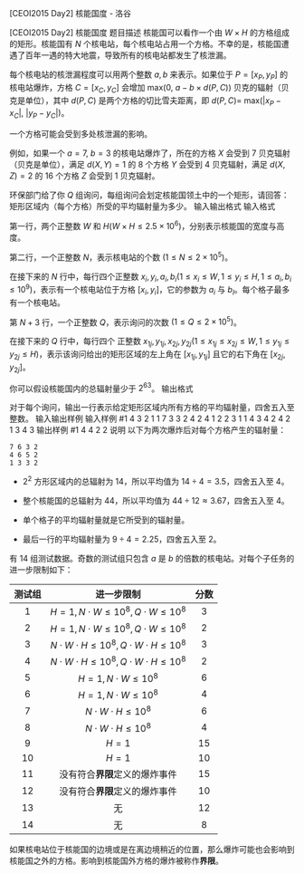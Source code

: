 



[CEOI2015 Day2] 核能国度 - 洛谷














[CEOI2015 Day2] 核能国度
题目描述
核能国可以看作一个由 $W \times H$ 的方格组成的矩形。核能国有 $N$ 个核电站，每个核电站占用一个方格。不幸的是，核能国遭遇了百年一遇的特大地震，导致所有的核电站都发生了核泄漏。

每个核电站的核泄漏程度可以用两个整数 $a, b$ 来表示。如果位于 $P=[x_P,y_P]$ 的核电站爆炸，方格 $C=[x_C,y_C]$ 会增加 $\mathrm{max}(0,$ $a-b\times d(P,C))$ 贝克的辐射（贝克是单位），其中 $d(P,C)$ 是两个方格的切比雪夫距离，即 $d(P,C) =$ $\mathrm{max}(|x_P - x_C|,$ $|y_P - y_C|)$。  

一个方格可能会受到多处核泄漏的影响。  

例如，如果一个 $a = 7,$ $b = 3$ 的核电站爆炸了，所在的方格 $X$ 会受到 $7$ 贝克辐射（贝克是单位），满足 $d(X,Y) = 1$ 的 $8$ 个方格 $Y$ 会受到 $4$ 贝克辐射，满足 $d(X,Z) = 2$ 的 $16$ 个方格 $Z$ 会受到 $1$ 贝克辐射。

环保部门给了你 $Q$ 组询问，每组询问会划定核能国领土中的一个矩形，请回答：矩形区域内（每个方格）所受的平均辐射量为多少。
输入输出格式
输入格式

第一行，两个正整数 $W$ 和 $H(W × H \leq 2.5×10^6)$，分别表示核能国的宽度与高度。  

第二行，一个正整数 $N$，表示核电站的个数 $(1 \leq N \leq 2×10^5)$。

在接下来的 $N$ 行中，每行四个正整数 $x_i,y_i,a_i,b_i(1 \leq x_i \leq W,1 \leq y_i \leq H,1 \leq a_i,b_i \leq 10^9)$，表示有一个核电站位于方格 $[x_i,y_i]$，它的参数为 $a_i$ 与 $b_I$。每个格子最多有一个核电站。

第 $N+3$ 行，一个正整数 $Q$，表示询问的次数 $(1 \leq Q \leq 2×10^5)$。

在接下来的 $Q$ 行中，每行四个 正整数 $x_{1j},y_{1j},x_{2j},y_{2j}(1 \leq x_{1j} \leq x_{2j} \leq W,1 \leq y_{1j} \leq y_{2j} \leq H)$，表示该询问给出的矩形区域的左上角在 $[x_{1j},y_{1j}]$ 且它的右下角在 $[x_{2j},y_{2j}]$。

你可以假设核能国内的总辐射量少于 $2^{63}$。
输出格式

对于每个询问，输出一行表示给定矩形区域内所有方格的平均辐射量，四舍五入至整数。
输入输出样例
输入样例 #1
4 3
2
1 1 7 3
3 2 4 2
4
1 2 2 3
1 1 4 3
4 2 4 2
1 3 4 3
输出样例 #1
4
4
2
2
说明
以下为两次爆炸后对每个方格产生的辐射量：
```plain
7 6 3 2
4 6 5 2
1 3 3 2
```

 - $2^2$ 方形区域内的总辐射为 $14$，所以平均值为 $14\div 4=3.5$，四舍五入至 $4$。

 - 整个核能国的总辐射为 $44$，所以平均值为 $44\div 12 \approx 3.67$，四舍五入至 $4$。

 - 单个格子的平均辐射量就是它所受到的辐射量。

 - 最后一行的平均辐射量为 $9\div 4=2.25$，四舍五入至 $2$。

有 14 组测试数据。奇数的测试组只包含 $a$ 是 $b$ 的倍数的核电站。对每个子任务的进一步限制如下：

|测试组|进一步限制|分数|
|:-:|:-:|:-:|
|$1$|$H=1,N\cdot W \leq 10^8,Q \cdot W \leq 10^8$|$3$|
|$2$|$H=1,N\cdot W \leq 10^8,Q \cdot W \leq 10^8$|$2$|
|$3$|$N\cdot W \cdot H \leq 10^8,Q \cdot W \cdot H \leq 10^8$|$3$|
|$4$|$N\cdot W \cdot H \leq 10^8,Q \cdot W \cdot H \leq 10^8$|$2$|
|$5$|$H=1,N\cdot W \leq 10^8$|$6$|
|$6$|$H=1,N\cdot W \leq 10^8$|$4$|
|$7$|$N\cdot W \cdot H \leq 10^8$|$6$|
|$8$|$N\cdot W \cdot H \leq 10^8$|$4$|
|$9$|$H=1$|$15$|
|$10$|$H=1$|$10$|
|$11$|没有符合**界限**定义的爆炸事件|$15$|
|$12$|没有符合**界限**定义的爆炸事件|$10$|
|$13$|无|$12$|
|$14$|无|$8$|

如果核电站位于核能国的边境或是在离边境稍近的位置，那么爆炸可能也会影响到核能国之外的方格。影响到核能国外方格的爆炸被称作**界限**。






